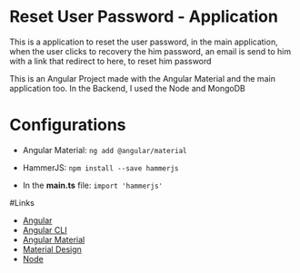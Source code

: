 # Reset User Password - Application

This is a application to reset the user password, in the main application, when the user clicks to recovery the him password, an email is send to him with a link that redirect to here, to reset him password

This is an Angular Project made with the Angular Material and the main application too. In the Backend, I used the Node and MongoDB

# Configurations

* Angular Material:
	`ng add @angular/material`

* HammerJS:
	`npm install --save hammerjs`

* In the **main.ts** file:
	`import 'hammerjs'`

#Links

* [Angular](https://angular.io/docs "Angular Website")
* [Angular CLI](https://cli.angular.io/ "Angular CLI Website")
* [Angular Material](https://material.angular.io/components/categories "Angular Material Website")
* [Material Design](https://material.io/ "About Material Design")
* [Node](https://nodejs.org/en/ "Mode Website")
